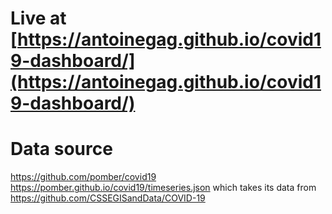 # Live at [https://antoinegag.github.io/covid19-dashboard/](https://antoinegag.github.io/covid19-dashboard/)

# Data source

https://github.com/pomber/covid19
https://pomber.github.io/covid19/timeseries.json
which takes its data from
https://github.com/CSSEGISandData/COVID-19
